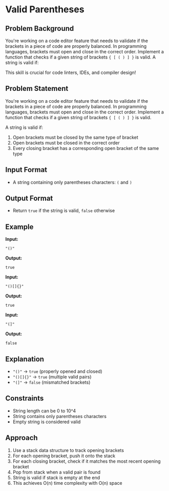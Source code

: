 # Valid Parentheses

## Problem Background

You're working on a code editor feature that needs to validate if the brackets in a piece of code are properly balanced. In programming languages, brackets must open and close in the correct order. Implement a function that checks if a given string of brackets `{ [ ( ) ] }` is valid. A string is valid if:

This skill is crucial for code linters, IDEs, and compiler design!

## Problem Statement

You're working on a code editor feature that needs to validate if the brackets in a piece of code are properly balanced. In programming languages, brackets must open and close in the correct order. Implement a function that checks if a given string of brackets `{ [ ( ) ] }` is valid.

A string is valid if:

1. Open brackets must be closed by the same type of bracket
2. Open brackets must be closed in the correct order
3. Every closing bracket has a corresponding open bracket of the same type

## Input Format

- A string containing only parentheses characters: `(` and `)`

## Output Format

- Return `true` if the string is valid, `false` otherwise

## Example

**Input:**

```
"()"
```

**Output:**

```
true
```

**Input:**

```
"()[]{}"
```

**Output:**

```
true
```

**Input:**

```
"(]"
```

**Output:**

```
false
```

## Explanation

- `"()"` → `true` (properly opened and closed)
- `"()[]{}"` → `true` (multiple valid pairs)
- `"(]"` → `false` (mismatched brackets)

## Constraints

- String length can be 0 to 10^4
- String contains only parentheses characters
- Empty string is considered valid

## Approach

1. Use a stack data structure to track opening brackets
2. For each opening bracket, push it onto the stack
3. For each closing bracket, check if it matches the most recent opening bracket
4. Pop from stack when a valid pair is found
5. String is valid if stack is empty at the end
6. This achieves O(n) time complexity with O(n) space
